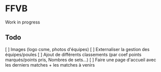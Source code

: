 FFVB
========

Work in progress

Todo
------
 [ ] Images (logo csme, photos d'équipes)
 [ ] Externaliser la gestion des équipes/poules
 [ ] Ajout de différents classements (par coef points marqués/points pris, Nombres de sets...)
 [ ] Faire une page d'accueil avec les derniers matches + les matches à venirs